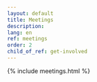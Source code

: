 ```yaml
---
layout: default
title: Meetings
description: 
lang: en
ref: meetings
order: 2
child_of_ref: get-involved
---
```


<main class="container my-5" markdown="1">
    {% include meetings.html %}
</main>
